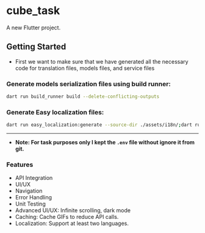# cube_task

A new Flutter project.

## Getting Started

- First we want to make sure that we have generated all the necessary code for translation files,
  models files, and service files

### Generate models serialization files using build runner:

```bash
dart run build_runner build --delete-conflicting-outputs
```

### Generate Easy localization files:

```bash
dart run easy_localization:generate --source-dir ./assets/i18n/;dart run easy_localization:generate --source-dir ./assets/i18n -f keys -o locale_keys.g.dart
```

---

- **Note: For task purposes only I kept the `.env` file without ignore it from git.**


### Features
- API Integration
- UI/UX
- Navigation
- Error Handling
- Unit Testing
- Advanced UI/UX: Infinite scrolling, dark mode
- Caching: Cache GIFs to reduce API calls.
- Localization: Support at least two languages.